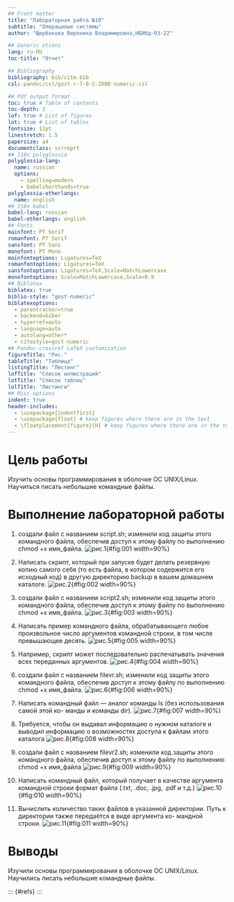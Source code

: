 ```yaml
---
## Front matter
title: "Лабораторная рабта №10"
subtitle: "Операциоые системы"
author: "Щербакова Вероника Владимировна,НБИбд-03-22"

## Generic otions
lang: ru-RU
toc-title: "Отчет"

## Bibliography
bibliography: bib/cite.bib
csl: pandoc/csl/gost-r-7-0-5-2008-numeric.csl

## Pdf output format
toc: true # Table of contents
toc-depth: 2
lof: true # List of figures
lot: true # List of tables
fontsize: 12pt
linestretch: 1.5
papersize: a4
documentclass: scrreprt
## I18n polyglossia
polyglossia-lang:
  name: russian
  options:
	- spelling=modern
	- babelshorthands=true
polyglossia-otherlangs:
  name: english
## I18n babel
babel-lang: russian
babel-otherlangs: english
## Fonts
mainfont: PT Serif
romanfont: PT Serif
sansfont: PT Sans
monofont: PT Mono
mainfontoptions: Ligatures=TeX
romanfontoptions: Ligatures=TeX
sansfontoptions: Ligatures=TeX,Scale=MatchLowercase
monofontoptions: Scale=MatchLowercase,Scale=0.9
## Biblatex
biblatex: true
biblio-style: "gost-numeric"
biblatexoptions:
  - parentracker=true
  - backend=biber
  - hyperref=auto
  - language=auto
  - autolang=other*
  - citestyle=gost-numeric
## Pandoc-crossref LaTeX customization
figureTitle: "Рис."
tableTitle: "Таблица"
listingTitle: "Листинг"
lofTitle: "Список иллюстраций"
lotTitle: "Список таблиц"
lolTitle: "Листинги"
## Misc options
indent: true
header-includes:
  - \usepackage{indentfirst}
  - \usepackage{float} # keep figures where there are in the text
  - \floatplacement{figure}{H} # keep figures where there are in the text
---
```


# Цель работы
Изучить основы программирования в оболочке ОС UNIX/Linux. Научиться писать
небольшие командные файлы.

# Выполнение лабораторной работы

1. создали файл с названием script.sh; изменили код защиты этого командного файла, обеспечив доступ к этому файлу по
выполнению chmod +x имя_файла.
![рис.1](image/10_1.png){#fig:001 width=90%}

2. Написать скрипт, который при запуске будет делать резервную копию самого себя (то
есть файла, в котором содержится его исходный код) в другую директорию backup
в вашем домашнем каталоге. 
![рис.2](image/10_2.png){#fig:002 width=90%}

3. создали файл с названием script2.sh; изменили код защиты этого командного файла, обеспечив доступ к этому файлу по
выполнению chmod +x имя_файла.
![рис.3](image/10_3.png){#fig:003 width=90%}

4. Написать пример командного файла, обрабатывающего любое произвольное число
аргументов командной строки, в том числе превышающее десять. 
![рис.5](image/10_5.png){#fig:005 width=90%}

5. Например, скрипт может последовательно распечатывать значения всех переданных аргументов.
![рис.4](image/10_4.png){#fig:004 width=90%}

6. создали файл с названием filevr.sh; изменили код защиты этого командного файла, обеспечив доступ к этому файлу по
выполнению chmod +x имя_файла.
![рис.6](image/10_6.png){#fig:006 width=90%}

7. Написать командный файл — аналог команды ls (без использования самой этой ко-
манды и команды dir). 
![рис.7](image/10_7.png){#fig:007 width=90%}

8. Требуется, чтобы он выдавал информацию о нужном каталоге
и выводил информацию о возможностях доступа к файлам этого каталога
![рис.8](image/10_8.png){#fig:008 width=90%}

9. создали файл с названием filevr2.sh; изменили код защиты этого командного файла, обеспечив доступ к этому файлу по
выполнению chmod +x имя_файла
![рис.9](image/10_9.png){#fig:009 width=90%}

10. Написать командный файл, который получает в качестве аргумента командной строки
формат файла (.txt, .doc, .jpg, .pdf и т.д.) 
![рис.10](image/10_10.png){#fig:010 width=90%}

11. Вычислить количество таких файлов
в указанной директории. Путь к директории также передаётся в виде аргумента ко-
мандной строки.
![рис.11](image/10_11.png){#fig:011 width=90%}

# Выводы
Изучили основы программирования в оболочке ОС UNIX/Linux. Научились писать
небольшие командные файлы.

::: {#refs}
:::
